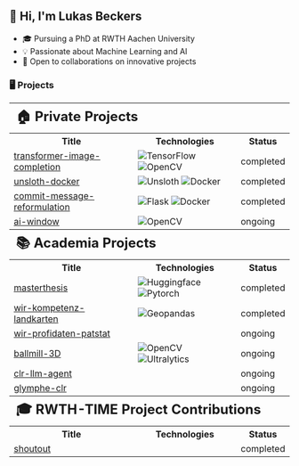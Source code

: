 ## 👋 Hi, I'm Lukas Beckers

* 🎓 Pursuing a PhD at RWTH Aachen University
* 💡 Passionate about Machine Learning and AI
* 🤝 Open to collaborations on innovative projects

<!-- 
### 🖥️ Projects 

<table>
    <tr>
        <th colspan="3" style="text-align: left; font-size: 24px;"><header-main>🏠 Private Projects</th>
    </tr>
    <tr>
        <th><sub-header1>Title</th>
        <th><sub-header2>Technologies</th>
        <th><sub-header3>Status</th>
    </tr>
    <tr>
        <td><a href="https://github.com/LukasBeckers/transformer-image-completion" title="A self-coded transformer in tensorflow to complete MNIST images autoregressively.">transformer-image-completion</td>
        <td>
            <img src="https://img.shields.io/badge/TensorFlow-black?style=flat-square&logo=tensorflow" alt="TensorFlow">
            <img src="https://img.shields.io/badge/OpenCV-black?style=flat-square&logo=opencv" alt="OpenCV">
        </td>
        <td>completed</td>
    </tr>
    <tr>
        <td><a href="https://github.com/LukasBeckers/Unsloth-Docker" title="Simplify your Unsloth AI deployment with this Dockerized setup.">unsloth-docker</td>
        <td>
            <img src="https://img.shields.io/badge/Unsloth-black?style=flat-square&logo=unsloth" alt="Unsloth Ai">
            <img src="https://img.shields.io/badge/Docker-black?style=flat-square&logo=docker" alt="Docker">
        </td>
        <td>completed</td>
    </tr>
    <tr>
        <td><a href="https://github.com/LukasBeckers/commit-message-reformulation" title="A git hook that reformulates your git commit messages to follow the github semantic commit conventions">commit-message-reformulation</td>
        <td>
            <img src="https://img.shields.io/badge/Flask-black?style=flat-square&logo=Flask" alt="Flask">
            <img src="https://img.shields.io/badge/Docker-black?style=flat-square&logo=docker" alt="Docker">
        </td>
        <td>completed</td>
    </tr>
</table>
 -->

 ### 🖥️ Projects 

<table>
    <tr>
        <th colspan="3" style="text-align: left; font-size: 24px;">🏠 Private Projects</th>
    </tr>
    <tr>
        <th>Title</th>
        <th>Technologies</th>
        <th>Status</th>
    </tr>
    <tr>
        <td><a href="https://github.com/LukasBeckers/transformer-image-completion" title="A self-coded transformer in tensorflow to complete MNIST images autoregressively.">transformer-image-completion</a></td>
        <td>
            <img src="https://img.shields.io/badge/TensorFlow-black?style=flat-square&logo=tensorflow" alt="TensorFlow">
            <img src="https://img.shields.io/badge/OpenCV-black?style=flat-square&logo=opencv" alt="OpenCV">
        </td>
        <td>completed</td>
    </tr>
    <tr>
        <td><a href="https://github.com/LukasBeckers/Unsloth-Docker" title="Simplify your Unsloth AI deployment with this Dockerized setup.">unsloth-docker</a></td>
        <td>
            <img src="https://img.shields.io/badge/Unsloth-black?style=flat-square&logo=unsloth" alt="Unsloth">
            <img src="https://img.shields.io/badge/Docker-black?style=flat-square&logo=docker" alt="Docker">
        </td>
        <td>completed</td>
    </tr>
    <tr>
        <td><a href="https://github.com/LukasBeckers/commit-message-reformulation" title="A git hook that reformulates your git commit messages to follow the github semantic commit conventions">commit-message-reformulation</a></td>
        <td>
            <img src="https://img.shields.io/badge/Flask-black?style=flat-square&logo=Flask" alt="Flask">
            <img src="https://img.shields.io/badge/Docker-black?style=flat-square&logo=docker" alt="Docker">
        </td>
        <td>completed</td>
    </tr>
    <tr>
        <td><a href="https://github.com/LukasBeckers/ai-window" title="Using stereo vision to and off-center projection to create the illusion of a window.">ai-window</a></td>
        <td>
            <img src="https://img.shields.io/badge/OpenCV-black?style=flat-square&logo=opencv" alt="OpenCV">
        </td>
        <td>ongoing</td>
    </tr>
    <tr>
        <th colspan="3" style="text-align: left; font-size: 24px;">📚 Academia Projects</th>
    </tr>
    <tr>
        <th>Title</th>
        <th>Technologies</th>
        <th>Status</th>
    </tr>
    <tr>
        <td><a href="https://github.com/LukasBeckers/masterthesis-jappat" title="Extreme multilabel classification of Japanese Patent classes (F-Terms), feature extraction and similarity measurement of patent class embeddings!">masterthesis</a></td>
        <td>
            <img src="https://img.shields.io/badge/Huggingface-black?style=flat-square&logo=huggingface" alt="Huggingface">
            <img src="https://img.shields.io/badge/Pytorch-black?style=flat-square&logo=pytorch" alt="Pytorch">
        </td>
        <td>completed</td>
    </tr>
    <tr>
        <td><a href="https://github.com/LukasBeckers/wir-kompetenz-landkarten" title="Kompetenz Landkarten basierend auf Patstat Patentdaten für WIR Regionen">wir-kompetenz-landkarten</a></td>
        <td>
            <img src="https://img.shields.io/badge/Geopandas-black?style=flat-square&logo=geopandas" alt="Geopandas">
        </td>
        <td>completed</td>
    </tr>
    <tr>
        <td><a href="https://github.com/LukasBeckers/wir-profidaten-patstat" title="Entity matching between Profi dataset and Patstat dataset.">wir-profidaten-patstat</a></td>
        <td></td>
        <td>ongoing</td>
    </tr>
    <tr>
        <td><a href="https://github.com/LukasBeckers/BallMill3D" title="Triangulation of ball movements inside a mixermill using highspeed videos and epipolar geometry!">ballmill-3D</a></td>
        <td>
            <img src="https://img.shields.io/badge/OpenCV-black?style=flat-square&logo=opencv" alt="OpenCV">
            <img src="https://img.shields.io/badge/Ultralytics-black?style=flat-square&logo=ultralytics" alt="Ultralytics">
        </td>
        <td>ongoing</td>
    </tr>
    <tr>
        <td><a href="https://github.com/LukasBeckers/clr-llm-agent" title="Automate your computational literature reviews with automated Large Language Model (LLM) agents.">clr-llm-agent</a></td>
        <td></td>
        <td>ongoing</td>
    </tr>
    <tr>
        <td><a href="https://github.com/LukasBeckers/glymphe-clr" title="A Computational Literature Review (CLR) on the Glymphatic System">glymphe-clr</a></td>
        <td></td>
        <td>ongoing</td>
    </tr>
    <tr>
        <th colspan="3" style="text-align: left; font-size: 24px;">🎓 RWTH-TIME Project Contributions</th>
    </tr>
    <tr>
        <th>Title</th>
        <th>Technologies</th>
        <th>Status</th>
    </tr>
    <tr>
        <td><a href="https://github.com/RWTH-TIME/shoutout" title="Transcription and diarization tool.">shoutout</a></td>
        <td></td>
        <td>completed</td>
    </tr>
</table>


<!--
### 🏠 Private Projects

| Title         | Technologies  | Status|
| ------------- |-------------  | ----- |
|[transformer-image-completion](https://github.com/LukasBeckers/transformer-image-completion "A self-coded transformer in tensorflow to complete MNIST images autoregressively.")     |![TensorFlow](https://img.shields.io/badge/TensorFlow-black?style=flat-square&logo=tensorflow) ![OpenCV](https://img.shields.io/badge/OpenCV-black?style=flat-square&logo=opencv) | completed |
|[unsloth-docker](https://github.com/LukasBeckers/Unsloth-Docker "Simplify your Unsloth AI deployment with this Dockerized setup.")|![Unsloth](https://img.shields.io/badge/Unsloth-black?style=flat-square&logo=unsloth) ![Docker](https://img.shields.io/badge/Docker-black?style=flat-square&logo=docker)| completed |
|[commit-message-reformulation](https://github.com/LukasBeckers/commit-message-reformulation "A git hook that reformulates your git commit messages to follow the github semantic commit conventions")|![Flask](https://img.shields.io/badge/Flask-black?style=flat-square&logo=Flask)  | completed |
|[ai-window](https://github.com/LukasBeckers/ai-window "Using stereo vision to and off-center projection to creae the illusion of a window.")|![OpenCV](https://img.shields.io/badge/OpenCV-black?style=flat-square&logo=opencv)  | ongoing |


### 📚 Academia Projects

| Title         | Technologies  | Status|
| ------------- |-------------  | ----- |
|[masterthesis](https://github.com/LukasBeckers/masterthesis-jappat "Extreme multilabel classification of japanese Patent classes (F-Terms), feature extraction and similarity measurement of patent class embeddings!")|![Huggingface](https://img.shields.io/badge/Huggingface-black?style=flat-square&logo=huggingface)  ![Pytorch](https://img.shields.io/badge/Pytorch-black?style=flat-square&logo=pytorch)| completed |
|[wir-kompetenz-landkarten](https://github.com/LukasBeckers/wir-kompetenz-landkarten "Kompetenz Landkarten basierend auf Patstat Patentdaten für WIR Regionen")|![Geopandas](https://img.shields.io/badge/Geopandas-black?style=flat-square&logo=geopandas)| completed |
|[wir-profidaten-patstat](https://github.com/LukasBeckers/wir-profidaten-patstat "Entety matching between Profi dataset and Patstat dataset.")|| ongoing |
|[ballmill-3D](https://github.com/LukasBeckers/BallMill3D "Triangulation of ball movements inside a mixermill using highspeed videos and epipolar geometry!")|![OpenCV](https://img.shields.io/badge/OpenCV-black?style=flat-square&logo=opencv)  ![Ultralytics](https://img.shields.io/badge/Ultralytics-black?style=flat-square&logo=ultralytics)| ongoing |
|[clr-llm-agent](https://github.com/LukasBeckers/clr-llm-agent "Automate your computational literature reviews with automated Large Language Model (LLM) agents.")|| ongoing |
|[glymphe-clr](https://github.com/LukasBeckers/glymphe-clr "A Computational Literature Review (CLR) on the Glymphatic System")|| ongoing |

### 🎓 RWTH-TIME Project Contributions

| Title         | Technologies  | Status|
| ------------- |-------------  | ----- |
|[shoutout](https://github.com/RWTH-TIME/shoutout "Transcription and diarization tool.")     |  | completed |

-->
